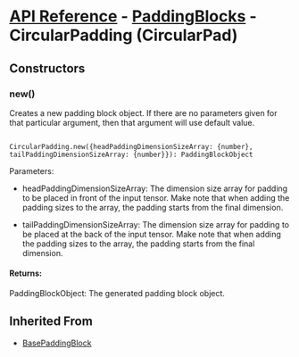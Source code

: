 # [API Reference](../../API.md) - [PaddingBlocks](../PaddingBlocks.md) - CircularPadding (CircularPad)

## Constructors

### new()

Creates a new padding block object. If there are no parameters given for that particular argument, then that argument will use default value.

```

CircularPadding.new({headPaddingDimensionSizeArray: {number}, tailPaddingDimensionSizeArray: {number}}): PaddingBlockObject

```

Parameters:

* headPaddingDimensionSizeArray: The dimension size array for padding to be placed in front of the input tensor. Make note that when adding the padding sizes to the array, the padding starts from the final dimension.

* tailPaddingDimensionSizeArray: The dimension size array for padding to be placed at the back of the input tensor. Make note that when adding the padding sizes to the array, the padding starts from the final dimension.

#### Returns:

PaddingBlockObject: The generated padding block object.

## Inherited From

* [BasePaddingBlock](BasePaddingBlock.md)
